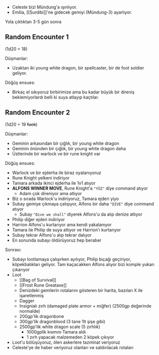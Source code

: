 ---
---  
  
- Celeste bizi Mündung'a ışınlıyor.  
- Emilia, [[Surdibi]]'ne gidecek gemiyi (Mündung-3) ayarlıyor.  
  
Yola çıktıktan 3-5 gün sonra  
  
## Random Encounter 1  
(1d20 = 18)  
  
Düşmanlar:   
  
- Uzaktan iki young white dragon, bir spellcaster, bir de foot soldier geliyor.  
  
Döğüş ensues:  
  
- Birkaç el sıkıyoruz birbirimize ama bu kadar büyük bir direniş beklemiyorlardı belli ki suya atlayıp kaçtılar.  
  
## Random Encounter 2  
(1d20 = 19 ~~fuck~~)  
  
Düşmanlar:  
  
- Geminin arkasından bir çığlık, bir young white dragon  
- Geminin önünden bir çığlık, bir young white dragon daha  
- Üstlerinde bir warlock ve bir rune knight var  
  
Döğüş ensues:  
  
- Warlock ve bir ejderha ile biraz oyalanıyoruz  
- Rune Knight yelkeni indiriyor  
- Tamara arkada ikinci ejderha ile 1v1 atıyor  
- **ALFONS WINNER MOVE**, Rune Knight'a `"YÜZ"` diye command atıyor  
	- Adam çok direniyor ama atlıyor  
- Biz o sırada Warlock'u indiriyoruz, Tamara ejderi yiyo  
- Subay gemiye çıkmaya çalışıyor, Alfons bir daha `"DIVE"` diye command atıyor  
	- Subay `"Dive we shall"` diyerek Alfons'u da alıp denize atlıyor  
- Philip diğer ejderi indiriyor  
- Harrion Alfons'u kurtarıyor ama kendi yakalanıyor  
- Tamara ile Philip de suya atlıyor ve Harrion'ı kurtarıyor  
- Subay tekrar Alfons'u alıp tekrar dalıyor  
- En sonunda subayı öldürüyoruz hep beraber  
  
Sonrası:  
  
- Subayı lootlamaya çalışırken ayılıyor, Philip bıçağı geçiriyor, köpekbalıkları geliyor. Tam kaçacakken Alfons alıyor bizi komple yukarı çıkarıyor  
- Loot  
	- [[Bag of Survival]]  
	- [[Frost Rune Greataxe]]  
	- Denizdeki gemilerin rotalarını gösteren bir harita, bazıları X ile işaretlenmiş  
	- Dagger  
	- Insignialı zırh (damaged plate armor + miğfer) (2500gp değerinde normalde)  
	- 200gp'lik dragonbone  
	- 300gp'lik dragonblood (3 tane 1lt şişe gibi)  
	- 2500gp'lik white dragon scale (5 zırhlık)  
		- 1000gplik kısmını Tamara aldı   
		- 1 zırh yapacak malzemeden 2 köpek çıkıyor  
- Loot'u bölüşüyoruz, ölen askerlere tazminat veriyoruz  
- Celeste'ye de haber veriyoruz olanları ve saldırılacak rotaları